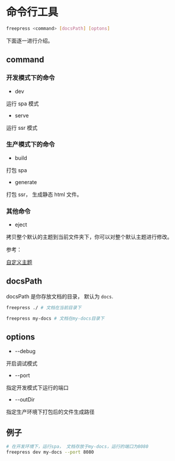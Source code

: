 # 命令行工具

```bash
freepress <command> [docsPath] [optons]
```

下面逐一进行介绍。

## command

### 开发模式下的命令

- dev

运行 spa 模式

- serve

运行 ssr 模式

### 生产模式下的命令

- build

打包 spa

- generate

打包 ssr， 生成静态 html 文件。

### 其他命令

- eject

拷贝整个默认的主题到当前文件夹下，你可以对整个默认主题进行修改。

参考：

[自定义主题](./theme)

## docsPath

docsPath 是你存放文档的目录， 默认为 `docs`.

```bash
freepress ./ # 文档在当前目录下

freepress my-docs # 文档在my-docs目录下
```

## options

- --debug

开启调试模式

- --port

指定开发模式下运行的端口

- --outDir

指定生产环境下打包后的文件生成路径

## 例子

```bash
# 在开发环境下，运行spa， 文档存放于my-docs，运行的端口为8080
freepress dev my-docs --port 8080
```
